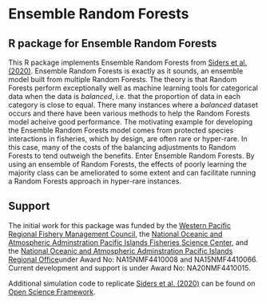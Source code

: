# Ensemble Random Forests
## R package for Ensemble Random Forests

This R package implements Ensemble Random Forests from [Siders et al. (2020)](https://www.int-res.com/abstracts/esr/v43/p183-197/). Ensemble Random Forests is exactly as it sounds, an ensemble model built from multiple Random Forests. The theory is that Random Forests perform exceptionally well as machine learning tools for categorical data when the data is *balanced*, i.e. that the proportion of data in each category is close to equal. There many instances where a *balanced* dataset occurs and there have been various methods to help the Random Forests model acheive good performance. The motivating example for developing the Ensemble Random Forests model comes from protected species interactions in fisheries, which by design, are often rare or hyper-rare. In this case, many of the costs of the balancing adjustments to Random Forests to tend outweigh the benefits. Enter Ensemble Random Forests. By using an ensemble of Random Forests, the effects of poorly learning the majority class can be ameliorated to some extent and can facilitate running a Random Forests approach in hyper-rare instances. 

## Support
The initial work for this package was funded by the [Western Pacific Regional Fishery Management Council](https://www.wpcouncil.org), the [National Oceanic and Atmospheric Adminstration Pacific Islands Fisheries Science Center](https://www.fisheries.noaa.gov/about/pacific-islands-fisheries-science-center), and the [National Oceanic and Atmospheric Adminstration Pacific Islands Regional Office](https://www.fisheries.noaa.gov/about/pacific-islands-regional-office)under Award No: NA15NMF4410008 and NA15NMF4410066. Current development and support is under Award No: NA20NMF4410015. 

Additional simulation code to replicate [Siders et al. (2020)](https://www.int-res.com/abstracts/esr/v43/p183-197/) can be found on [Open Science Framework](https://osf.io/q9wfn/).


